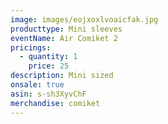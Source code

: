 ```yaml
---
image: images/eojxoxlvoaicfak.jpg
producttype: Mini sleeves
eventName: Air Comiket 2
pricings:
  - quantity: 1
    price: 25
description: Mini sized
onsale: true
asin: s-sh3XyvChF
merchandise: comiket
---
```

